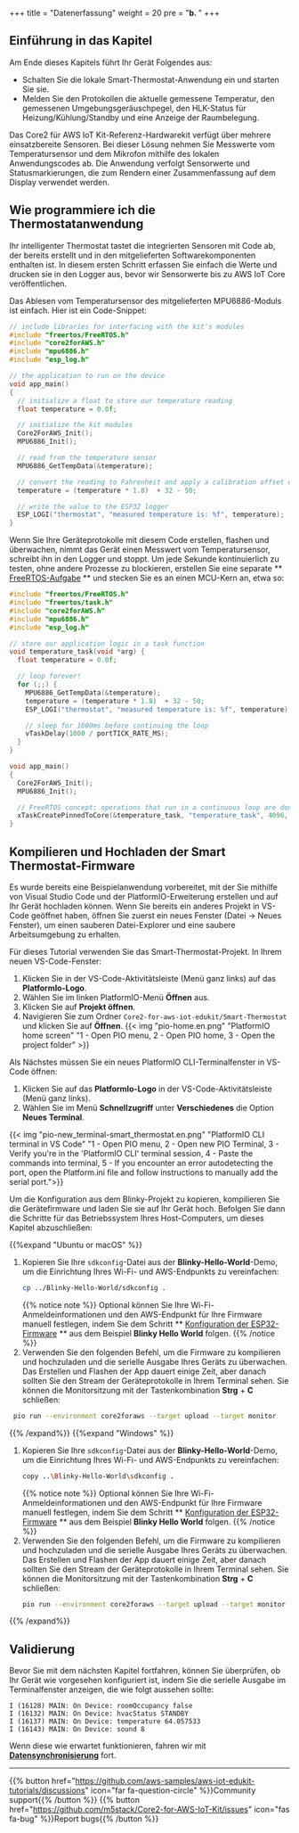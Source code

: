 +++
title = "Datenerfassung"
weight = 20
pre = "<b>b. </b>"
+++
## Einführung in das Kapitel
Am Ende dieses Kapitels führt Ihr Gerät Folgendes aus:

* Schalten Sie die lokale Smart-Thermostat-Anwendung ein und starten Sie sie.
* Melden Sie den Protokollen die aktuelle gemessene Temperatur, den gemessenen Umgebungsgeräuschpegel, den HLK-Status für Heizung/Kühlung/Standby und eine Anzeige der Raumbelegung.

Das Core2 für AWS IoT Kit-Referenz-Hardwarekit verfügt über mehrere einsatzbereite Sensoren. Bei dieser Lösung nehmen Sie Messwerte vom Temperatursensor und dem Mikrofon mithilfe des lokalen Anwendungscodes ab. Die Anwendung verfolgt Sensorwerte und Statusmarkierungen, die zum Rendern einer Zusammenfassung auf dem Display verwendet werden.

## Wie programmiere ich die Thermostatanwendung
Ihr intelligenter Thermostat tastet die integrierten Sensoren mit Code ab, der bereits erstellt und in den mitgelieferten Softwarekomponenten enthalten ist. In diesem ersten Schritt erfassen Sie einfach die Werte und drucken sie in den Logger aus, bevor wir Sensorwerte bis zu AWS IoT Core veröffentlichen.

Das Ablesen vom Temperatursensor des mitgelieferten MPU6886-Moduls ist einfach. Hier ist ein Code-Snippet:

```c
// include libraries for interfacing with the kit's modules
#include "freertos/FreeRTOS.h"
#include "core2forAWS.h"
#include "mpu6886.h"
#include "esp_log.h"

// the application to run on the device
void app_main()
{
  // initialize a float to store our temperature reading
  float temperature = 0.0f;

  // initialize the kit modules
  Core2ForAWS_Init();
  MPU6886_Init();

  // read from the temperature sensor
  MPU6886_GetTempData(&temperature);

  // convert the reading to Fahrenheit and apply a calibration offset of -50
  temperature = (temperature * 1.8)  + 32 - 50;

  // write the value to the ESP32 logger
  ESP_LOGI("thermostat", "measured temperature is: %f", temperature);
}
```

Wenn Sie Ihre Geräteprotokolle mit diesem Code erstellen, flashen und überwachen, nimmt das Gerät einen Messwert vom Temperatursensor, schreibt ihn in den Logger und stoppt. Um jede Sekunde kontinuierlich zu testen, ohne andere Prozesse zu blockieren, erstellen Sie eine separate ** [FreeRTOS-Aufgabe](https://docs.espressif.com/projects/esp-idf/en/v4.2/esp32/api-reference/system/freertos.html#_CPPv423xTaskCreatePinnedToCore14TaskFunction_tPCKcK8uint32_tPCv11UBaseType_tPC12TaskHandle_tK10BaseType_t) ** und stecken Sie es an einen MCU-Kern an, etwa so:

```c
#include "freertos/FreeRTOS.h"
#include "freertos/task.h"
#include "core2forAWS.h"
#include "mpu6886.h"
#include "esp_log.h"

// store our application logic in a task function
void temperature_task(void *arg) {
  float temperature = 0.0f;

  // loop forever!
  for (;;) {
    MPU6886_GetTempData(&temperature);
    temperature = (temperature * 1.8)  + 32 - 50;
    ESP_LOGI("thermostat", "measured temperature is: %f", temperature);

    // sleep for 1000ms before continuing the loop
    vTaskDelay(1000 / portTICK_RATE_MS);
  }
}

void app_main()
{
  Core2ForAWS_Init();
  MPU6886_Init();

  // FreeRTOS concept: operations that run in a continuous loop are done in tasks
  xTaskCreatePinnedToCore(&temperature_task, "temperature_task", 4096, NULL, 5, NULL, 1);
}
```

## Kompilieren und Hochladen der Smart Thermostat-Firmware
Es wurde bereits eine Beispielanwendung vorbereitet, mit der Sie mithilfe von Visual Studio Code und der PlatformIO-Erweiterung erstellen und auf Ihr Gerät hochladen können. Wenn Sie bereits ein anderes Projekt in VS-Code geöffnet haben, öffnen Sie zuerst ein neues Fenster (Datei → Neues Fenster), um einen sauberen Datei-Explorer und eine saubere Arbeitsumgebung zu erhalten.

Für dieses Tutorial verwenden Sie das Smart-Thermostat-Projekt. In Ihrem neuen VS-Code-Fenster:
1. Klicken Sie in der VS-Code-Aktivitätsleiste (Menü ganz links) auf das **PlatformIo-Logo**.
2. Wählen Sie im linken PlatformIO-Menü **Öffnen** aus.
3. Klicken Sie auf **Projekt öffnen**.
4. Navigieren Sie zum Ordner `Core2-for-aws-iot-edukit/Smart-Thermostat` und klicken Sie auf **Öffnen**.
   {{< img "pio-home.en.png" "PlatformIO home screen" "1 - Open PIO menu, 2 - Open PIO home, 3 - Open the project folder" >}}

Als Nächstes müssen Sie ein neues PlatformIO CLI-Terminalfenster in VS-Code öffnen:
1) Klicken Sie auf das **PlatformIo-Logo** in der VS-Code-Aktivitätsleiste (Menü ganz links).
2) Wählen Sie im Menü **Schnellzugriff** unter **Verschiedenes** die Option **Neues Terminal**.

{{< img "pio-new_terminal-smart_thermostat.en.png" "PlatformIO CLI terminal in VS Code" "1 - Open PIO menu, 2 - Open new PIO Terminal, 3 - Verify you're in the 'PlatformIO CLI' terminal session, 4 - Paste the commands into terminal, 5 - If you encounter an error autodetecting the port, open the Platform.ini file and follow instructions to manually add the serial port.">}}

Um die Konfiguration aus dem Blinky-Projekt zu kopieren, kompilieren Sie die Gerätefirmware und laden Sie sie auf Ihr Gerät hoch. Befolgen Sie dann die Schritte für das Betriebssystem Ihres Host-Computers, um dieses Kapitel abzuschließen:

{{%expand "Ubuntu or macOS" %}}
1. Kopieren Sie Ihre `sdkconfig`-Datei aus der **Blinky-Hello-World**-Demo, um die Einrichtung Ihres Wi-Fi- und AWS-Endpunkts zu vereinfachen:
   ```bash
   cp ../Blinky-Hello-World/sdkconfig .
   ```
   {{% notice note %}}
   Optional können Sie Ihre Wi-Fi-Anmeldeinformationen und den AWS-Endpunkt für Ihre Firmware manuell festlegen, indem Sie dem Schritt ** [Konfiguration der ESP32-Firmware](/de/blinky-hello-world/connecting-to-aws.html#Konfiguration-der-ESP32-Firmware) ** aus dem Beispiel **Blinky Hello World** folgen.
   {{% /notice %}}
2. Verwenden Sie den folgenden Befehl, um die Firmware zu kompilieren und hochzuladen und die serielle Ausgabe Ihres Geräts zu überwachen. Das Erstellen und Flashen der App dauert einige Zeit, aber danach sollten Sie den Stream der Geräteprotokolle in Ihrem Terminal sehen. Sie können die Monitorsitzung mit der Tastenkombination **Strg** + **C** schließen:
  ```bash
   pio run --environment core2foraws --target upload --target monitor 
   ```
{{% /expand%}}
{{%expand "Windows" %}}
1. Kopieren Sie Ihre `sdkconfig`-Datei aus der **Blinky-Hello-World**-Demo, um die Einrichtung Ihres Wi-Fi- und AWS-Endpunkts zu vereinfachen:
   ```bash
   copy ..\Blinky-Hello-World\sdkconfig .
   ```
   {{% notice note %}}
   Optional können Sie Ihre Wi-Fi-Anmeldeinformationen und den AWS-Endpunkt für Ihre Firmware manuell festlegen, indem Sie dem Schritt ** [Konfiguration der ESP32-Firmware](/de/blinky-hello-world/connecting-to-aws.html#Konfiguration-der-ESP32-Firmware) ** aus dem Beispiel **Blinky Hello World** folgen.
   {{% /notice %}}
2. Verwenden Sie den folgenden Befehl, um die Firmware zu kompilieren und hochzuladen und die serielle Ausgabe Ihres Geräts zu überwachen. Das Erstellen und Flashen der App dauert einige Zeit, aber danach sollten Sie den Stream der Geräteprotokolle in Ihrem Terminal sehen. Sie können die Monitorsitzung mit der Tastenkombination **Strg** + **C** schließen:
   ```bash
   pio run --environment core2foraws --target upload --target monitor 
   ```
{{% /expand%}}

## Validierung
Bevor Sie mit dem nächsten Kapitel fortfahren, können Sie überprüfen, ob Ihr Gerät wie vorgesehen konfiguriert ist, indem Sie die serielle Ausgabe im Terminalfenster anzeigen, die wie folgt aussehen sollte:

```
I (16128) MAIN: On Device: roomOccupancy false
I (16132) MAIN: On Device: hvacStatus STANDBY
I (16137) MAIN: On Device: temperature 64.057533
I (16143) MAIN: On Device: sound 8
```

Wenn diese wie erwartet funktionieren, fahren wir mit [**Datensynchronisierung**](/de/smart-thermostat/data-sync.html) fort.

---
{{% button href="https://github.com/aws-samples/aws-iot-edukit-tutorials/discussions" icon="far fa-question-circle" %}}Community support{{% /button %}} {{% button href="https://github.com/m5stack/Core2-for-AWS-IoT-Kit/issues" icon="fas fa-bug" %}}Report bugs{{% /button %}}